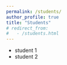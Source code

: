 ```yaml
---
permalink: /students/
author_profile: true
title: "Students"
# redirect_from: 
#   - /students.html
---
```


- student 1
- student 2
